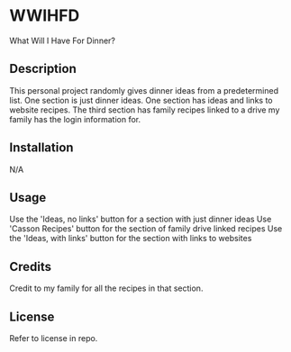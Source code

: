 # WWIHFD
What Will I Have For Dinner?

## Description
This personal project randomly gives dinner ideas from a predetermined list. One section is just dinner ideas. One section has ideas and links to website recipes. The third section has family recipes linked to a drive my family has the login information for.

## Installation
N/A

## Usage
Use the 'Ideas, no links' button for a section with just dinner ideas
Use 'Casson Recipes' button for the section of family drive linked recipes
Use the 'Ideas, with links' button for the section with links to websites

## Credits
Credit to my family for all the recipes in that section.

## License
Refer to license in repo.

